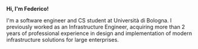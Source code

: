 **Hi, I'm Federico!**

I'm a software engineer and CS student at Università di Bologna. I previously worked as an Infrastructure Engineer, acquiring more than 2 years of professional experience in design and implementation of modern infrastructure solutions for large enterprises.
